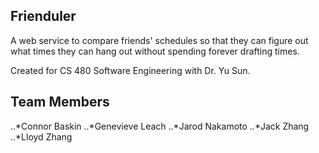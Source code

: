 Frienduler
--------
A web service to compare friends' schedules so that they can figure out what times they can hang out without spending forever drafting times.

Created for CS 480 Software Engineering with Dr. Yu Sun.

Team Members
--------
..*Connor Baskin
..*Genevieve Leach
..*Jarod Nakamoto
..*Jack Zhang
..*Lloyd Zhang
